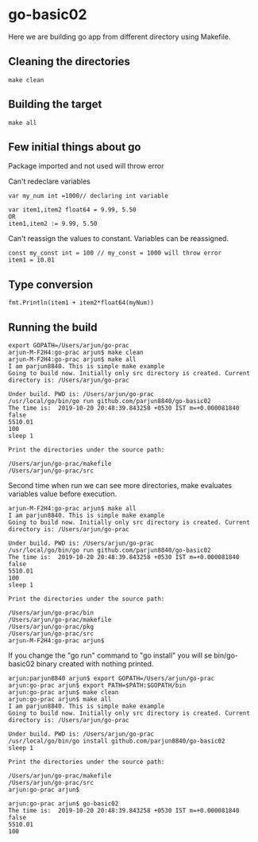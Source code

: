 # go-basic02 

Here we are building go app from different directory using Makefile.

## Cleaning the directories
```
make clean

```
## Building the target
```
make all

```
## Few initial things about go
Package imported and not used will throw error

Can't redeclare variables
```
var my_num int =1000// declaring int variable

var item1,item2 float64 = 9.99, 5.50
OR
item1,item2 := 9.99, 5.50
```
Can't reassign the values to constant. Variables can be reassigned.
```
const my_const int = 100 // my_const = 1000 will throw error
item1 = 10.01
```
## Type conversion
```
fmt.Println(item1 + item2*float64(myNum))
```
## Running the build
```
export GOPATH=/Users/arjun/go-prac
arjun-M-F2H4:go-prac arjun$ make clean
arjun-M-F2H4:go-prac arjun$ make all
I am parjun8840. This is simple make example
Going to build now. Initially only src directory is created. Current directory is: /Users/arjun/go-prac

Under build. PWD is: /Users/arjun/go-prac
/usr/local/go/bin/go run github.com/parjun8840/go-basic02
The time is:  2019-10-20 20:48:39.843258 +0530 IST m=+0.000081840
false
5510.01
100
sleep 1 

Print the directories under the source path:

/Users/arjun/go-prac/makefile
/Users/arjun/go-prac/src
```
Second time when run we can see more directories, make evaluates variables value before execution.
```
arjun-M-F2H4:go-prac arjun$ make all
I am parjun8840. This is simple make example
Going to build now. Initially only src directory is created. Current directory is: /Users/arjun/go-prac

Under build. PWD is: /Users/arjun/go-prac
/usr/local/go/bin/go run github.com/parjun8840/go-basic02
The time is:  2019-10-20 20:48:39.843258 +0530 IST m=+0.000081840
false
5510.01
100
sleep 1 

Print the directories under the source path:

/Users/arjun/go-prac/bin
/Users/arjun/go-prac/makefile
/Users/arjun/go-prac/pkg
/Users/arjun/go-prac/src
arjun-M-F2H4:go-prac arjun$ 
```
If you change the "go run" command to "go install" you will se bin/go-basic02 binary created with nothing printed.
```
arjun:parjun8840 arjun$ export GOPATH=/Users/arjun/go-prac
arjun:go-prac arjun$ export PATH=$PATH:$GOPATH/bin
arjun:go-prac arjun$ make clean
arjun:go-prac arjun$ make all
I am parjun8840. This is simple make example
Going to build now. Initially only src directory is created. Current directory is: /Users/arjun/go-prac

Under build. PWD is: /Users/arjun/go-prac
/usr/local/go/bin/go install github.com/parjun8840/go-basic02
sleep 1 

Print the directories under the source path:

/Users/arjun/go-prac/makefile
/Users/arjun/go-prac/src
arjun:go-prac arjun$ 

arjun:go-prac arjun$ go-basic02 
The time is:  2019-10-20 20:48:39.843258 +0530 IST m=+0.000081840
false
5510.01
100
```


